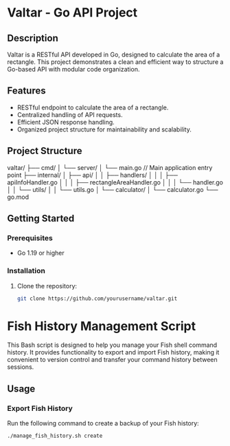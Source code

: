 # Valtar - Go API Project

## Description

Valtar is a RESTful API developed in Go, designed to calculate the area of a rectangle. This project demonstrates a clean and efficient way to structure a Go-based API with modular code organization.

## Features

- RESTful endpoint to calculate the area of a rectangle.
- Centralized handling of API requests.
- Efficient JSON response handling.
- Organized project structure for maintainability and scalability.

## Project Structure
valtar/
├── cmd/
│   └── server/
│       └── main.go       // Main application entry point
├── internal/
│   ├── api/
│   │   ├── handlers/
│   │   │   ├── apiInfoHandler.go
│   │   │   ├── rectangleAreaHandler.go
│   │   │   └── handler.go
│   │   └── utils/
│   │       └── utils.go
│   └── calculator/
│       └── calculator.go
└── go.mod


## Getting Started

### Prerequisites

- Go 1.19 or higher

### Installation

1. Clone the repository:
   ```sh
   git clone https://github.com/yourusername/valtar.git


# Fish History Management Script

This Bash script is designed to help you manage your Fish shell command history. It provides functionality to export and import Fish history, making it convenient to version control and transfer your command history between sessions.

## Usage

### Export Fish History

Run the following command to create a backup of your Fish history:

```bash
./manage_fish_history.sh create
